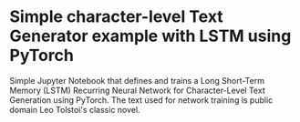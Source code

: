 ﻿
# Simple character-level Text Generator example with LSTM using PyTorch

Simple Jupyter Notebook that defines and trains a Long Short-Term Memory (LSTM) Recurring Neural Network 
for Character-Level Text Generation using PyTorch.  The text used for network training is public domain Leo Tolstoi's classic novel.

